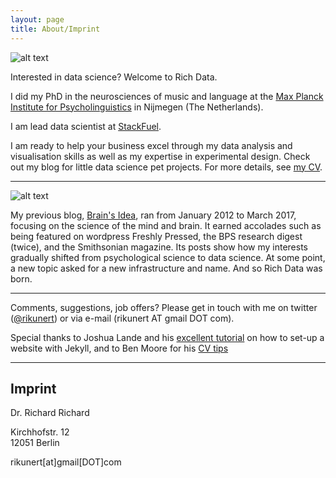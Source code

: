 ```yaml
---
layout: page
title: About/Imprint
---
```


![alt text](https://github.com/rikunert/rikunert.github.io/raw/master/pictures/RichardKunert_002_MvD_small-300x300.jpg "Richard Kunert, PhD")


Interested in data science? Welcome to Rich Data.

I did my PhD in the neurosciences of music and language at the [Max Planck Institute
for Psycholinguistics](http://www.mpi.nl/) in Nijmegen (The Netherlands).

I am lead data scientist at [StackFuel](https://stackfuel.com/).

I am ready to help your business excel through my data analysis and visualisation skills as well as my expertise in experimental design.
Check out my blog for little data science pet projects.
For more details, see [my CV](http://rikunert.com/cv).

***

![alt text](https://github.com/rikunert/rikunert.github.io/raw/master/pictures/brainsidea_logo.png "Brain's Idea logo")

My previous blog, [Brain's Idea](https://brainsidea.wordpress.com/), ran from January 2012 to March 2017, focusing on the science of the mind and brain.
It earned accolades such as being featured on wordpress Freshly Pressed, the BPS research digest (twice), and the Smithsonian magazine.
Its posts show how my interests gradually shifted from psychological science to data science.
At some point, a new topic asked for a new infrastructure and name.
And so Rich Data was born.

***

Comments, suggestions, job offers? Please get in touch with me on twitter ([@rikunert](https://twitter.com/rikunert)) or via e-mail (rikunert AT gmail DOT com).

Special thanks to Joshua Lande and his [excellent tutorial](http://joshualande.com/jekyll-github-pages-poole) on how to set-up a website with Jekyll, and to Ben Moore for his [CV tips](http://blm.io/blog/markdown-academic-cv/)

***

## Imprint

Dr. Richard Richard

Kirchhofstr. 12  
12051 Berlin

rikunert[at]gmail[DOT]com
